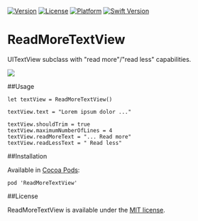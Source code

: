 [![Version](https://img.shields.io/cocoapods/v/ReadMoreTextView.svg?style=flat)](http://cocoapods.org/pods/ReadMoreTextView)
[![License](https://img.shields.io/cocoapods/l/ReadMoreTextView.svg?style=flat)](http://cocoapods.org/pods/ReadMoreTextView)
[![Platform](https://img.shields.io/cocoapods/p/ReadMoreTextView.svg?style=flat)](http://cocoapods.org/pods/ReadMoreTextView)
[![Swift Version](https://img.shields.io/badge/Swift-2.3--3.0-F16D39.svg?style=flat)](https://developer.apple.com/swift)

# ReadMoreTextView

UITextView subclass with "read more"/"read less" capabilities.

![](screenshot.gif)

##Usage

	let textView = ReadMoreTextView()

	textView.text = "Lorem ipsum dolor ..."

	textView.shouldTrim = true
	textView.maximumNumberOfLines = 4
	textView.readMoreText = "... Read more"
	textView.readLessText = " Read less"


##Installation

Available in [Cocoa Pods](https://github.com/CocoaPods/CocoaPods):

	pod 'ReadMoreTextView'

##License

ReadMoreTextView is available under the [MIT license](http://www.opensource.org/licenses/mit-license.php).
